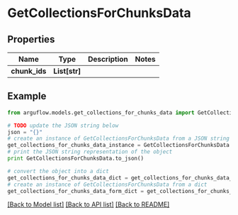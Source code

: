 # GetCollectionsForChunksData


## Properties

Name | Type | Description | Notes
------------ | ------------- | ------------- | -------------
**chunk_ids** | **List[str]** |  | 

## Example

```python
from arguflow.models.get_collections_for_chunks_data import GetCollectionsForChunksData

# TODO update the JSON string below
json = "{}"
# create an instance of GetCollectionsForChunksData from a JSON string
get_collections_for_chunks_data_instance = GetCollectionsForChunksData.from_json(json)
# print the JSON string representation of the object
print GetCollectionsForChunksData.to_json()

# convert the object into a dict
get_collections_for_chunks_data_dict = get_collections_for_chunks_data_instance.to_dict()
# create an instance of GetCollectionsForChunksData from a dict
get_collections_for_chunks_data_form_dict = get_collections_for_chunks_data.from_dict(get_collections_for_chunks_data_dict)
```
[[Back to Model list]](../README.md#documentation-for-models) [[Back to API list]](../README.md#documentation-for-api-endpoints) [[Back to README]](../README.md)


